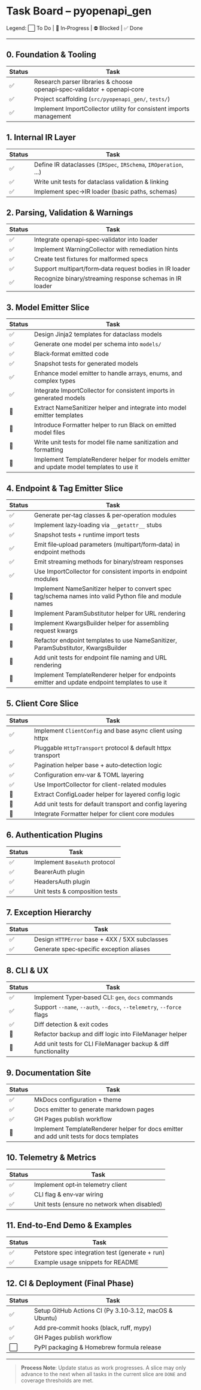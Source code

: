 # Task Board – pyopenapi_gen

Legend: ⬜ To Do | 🔄 In‑Progress | ⛔ Blocked | ✅ Done

---

## 0. Foundation & Tooling
| Status | Task |
|--------|------|
| ✅ | Research parser libraries & choose openapi‑spec‑validator + openapi‑core |
| ✅ | Project scaffolding (`src/pyopenapi_gen/`, `tests/`) |
| ✅ | Implement ImportCollector utility for consistent imports management |

## 1. Internal IR Layer
| Status | Task |
|--------|------|
| ✅ | Define IR dataclasses (`IRSpec`, `IRSchema`, `IROperation`, ...) |
| ✅ | Write unit tests for dataclass validation & linking |
| ✅ | Implement spec→IR loader (basic paths, schemas) |

## 2. Parsing, Validation & Warnings
| Status | Task |
|--------|------|
| ✅ | Integrate openapi‑spec‑validator into loader |
| ✅ | Implement WarningCollector with remediation hints |
| ✅ | Create test fixtures for malformed specs |
| ✅ | Support multipart/form‑data request bodies in IR loader |
| ✅ | Recognize binary/streaming response schemas in IR loader |

## 3. Model Emitter Slice
| Status | Task |
|--------|------|
| ✅ | Design Jinja2 templates for dataclass models |
| ✅ | Generate one model per schema into `models/` |
| ✅ | Black‑format emitted code |
| ✅ | Snapshot tests for generated models |
| ✅ | Enhance model emitter to handle arrays, enums, and complex types |
| ✅ | Integrate ImportCollector for consistent imports in generated models |
| 🔄 | Extract NameSanitizer helper and integrate into model emitter templates |
| 🔄 | Introduce Formatter helper to run Black on emitted model files |
| 🔄 | Write unit tests for model file name sanitization and formatting |
| 🔄 | Implement TemplateRenderer helper for models emitter and update model templates to use it |

## 4. Endpoint & Tag Emitter Slice
| Status | Task |
|--------|------|
| ✅ | Generate per‑tag classes & per‑operation modules |
| ✅ | Implement lazy‑loading via `__getattr__` stubs |
| ✅ | Snapshot tests + runtime import tests |
| ✅ | Emit file‑upload parameters (multipart/form‑data) in endpoint methods |
| ✅ | Emit streaming methods for binary/stream responses |
| ✅ | Use ImportCollector for consistent imports in endpoint modules |
| 🔄 | Implement NameSanitizer helper to convert spec tag/schema names into valid Python file and module names |
| 🔄 | Implement ParamSubstitutor helper for URL rendering |
| 🔄 | Implement KwargsBuilder helper for assembling request kwargs |
| 🔄 | Refactor endpoint templates to use NameSanitizer, ParamSubstitutor, KwargsBuilder |
| 🔄 | Add unit tests for endpoint file naming and URL rendering |
| 🔄 | Implement TemplateRenderer helper for endpoints emitter and update endpoint templates to use it |

## 5. Client Core Slice
| Status | Task |
|--------|------|
| ✅ | Implement `ClientConfig` and base async client using httpx |
| ✅ | Pluggable `HttpTransport` protocol & default httpx transport |
| ✅ | Pagination helper base + auto‑detection logic |
| ✅ | Configuration env‑var & TOML layering |
| ✅ | Use ImportCollector for client-related modules |
| 🔄 | Extract ConfigLoader helper for layered config logic |
| 🔄 | Add unit tests for default transport and config layering |
| 🔄 | Integrate Formatter helper for client core modules |

## 6. Authentication Plugins
| Status | Task |
|--------|------|
| ✅ | Implement `BaseAuth` protocol |
| ✅ | BearerAuth plugin |
| ✅ | HeadersAuth plugin |
| ✅ | Unit tests & composition tests |

## 7. Exception Hierarchy
| Status | Task |
|--------|------|
| ✅ | Design `HTTPError` base + 4XX / 5XX subclasses |
| ✅ | Generate spec‑specific exception aliases |

## 8. CLI & UX
| Status | Task |
|--------|------|
| ✅ | Implement Typer‑based CLI: `gen`, `docs` commands |
| ✅ | Support `--name`, `--auth`, `--docs`, `--telemetry`, `--force` flags |
| ✅ | Diff detection & exit codes |
| 🔄 | Refactor backup and diff logic into FileManager helper |
| 🔄 | Add unit tests for CLI FileManager backup & diff functionality |

## 9. Documentation Site
| Status | Task |
|--------|------|
| ✅ | MkDocs configuration + theme |
| ✅ | Docs emitter to generate markdown pages |
| ✅ | GH Pages publish workflow |
| 🔄 | Implement TemplateRenderer helper for docs emitter and add unit tests for docs templates |

## 10. Telemetry & Metrics
| Status | Task |
|--------|------|
| ✅ | Implement opt‑in telemetry client |
| ✅ | CLI flag & env‑var wiring |
| ✅ | Unit tests (ensure no network when disabled) |

## 11. End‑to‑End Demo & Examples
| Status | Task |
|--------|------|
| ✅ | Petstore spec integration test (generate + run) |
| ✅ | Example usage snippets for README |

## 12. CI & Deployment (Final Phase)
| Status | Task |
|--------|------|
| ✅ | Setup GitHub Actions CI (Py 3.10‑3.12, macOS & Ubuntu) |
| ✅ | Add pre‑commit hooks (black, ruff, mypy) |
| ✅ | GH Pages publish workflow |
| ⬜ | PyPI packaging & Homebrew formula release |

---

> **Process Note**: Update status as work progresses. A slice may only advance to the next when all tasks in the current slice are `DONE` and coverage thresholds are met. 